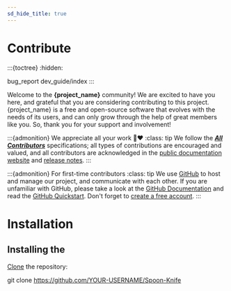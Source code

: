 ```yaml
---
sd_hide_title: true
---
```

# Contribute
:::{toctree}
:hidden:

bug_report
dev_guide/index
:::

Welcome to the **{project_name}** community!
We are excited to have you here,
and grateful that you are considering contributing to this project.
{project_name} is a free and open-source software that evolves with the needs of its users,
and can only grow through the help of great members like you.
So, thank you for your support and involvement!

:::{admonition} We appreciate all your work 🙏❤️
:class: tip
We follow the [***All Contributors***](https://allcontributors.org/docs/en/specification) specifications;
all types of contributions are encouraged and valued, and
all contributors are acknowledged in the [public documentation website](../about/index.md#contributors)
and [release notes]().
:::


:::{admonition} For first-time contributors
:class: tip
We use [GitHub](https://github.com) to host and manage our project, and communicate with each other.
If you are unfamiliar with GitHub, please take a look at the [GitHub Documentation](https://docs.github.com/en)
and read the [GitHub Quickstart](https://docs.github.com/en/get-started/quickstart).
Don't forget to [create a free account](https://github.com/join).
:::




# Installation
## Installing the

[Clone](https://docs.github.com/en/repositories/creating-and-managing-repositories/cloning-a-repository)
the repository:

git clone https://github.com/YOUR-USERNAME/Spoon-Knife
